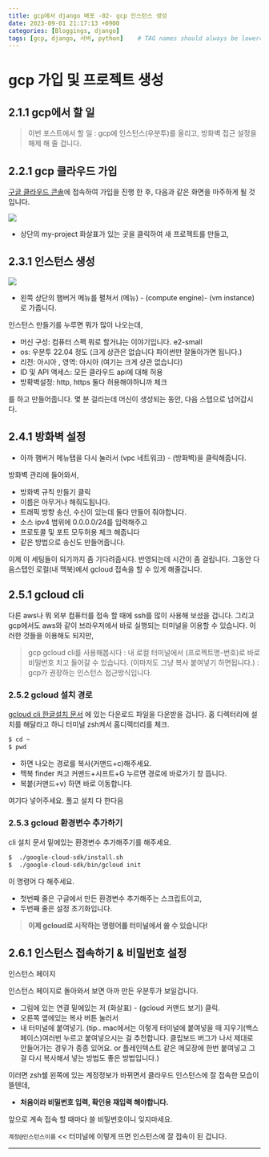 ```yaml
---
title: gcp에서 django 배포 -02- gcp 인스턴스 생성
date: 2023-09-01 21:17:13 +0900
categories: [Bloggings, django]
tags: [gcp, django, 서버, python]    # TAG names should always be lowercase
---
```





# gcp 가입 및 프로젝트 생성

## 2.1.1 gcp에서 할 일

> 이번 포스트에서 할 일
: gcp에 인스턴스(우분투)를 올리고, 방화벽 접근 설정을 해제 해 줄 겁니다.


## 2.2.1 gcp 클라우드 가입 
[구글 클라우드 콘솔](https://console.cloud.google.com/)에 접속하여 가입을 진행 한 후, 
다음과 같은 화면을 마주하게 될 것 입니다.
<div>
<img src="https://drive.google.com/uc?export=download&id=16QB5uO73APKOW0uj-aF0fRwdZLBOLHFJ">
</div>

 
* 상단의 my-project 화살표가 있는 곳을 클릭하여 새 프로젝트를 만들고,

## 2.3.1 인스턴스 생성

<div>
<img src="https://drive.google.com/uc?export=download&id=1VFr0hjvptH9sARwVCCn1E0b3VpIJFwWW">
</div>

* 왼쪽 상단의 햄버거 메뉴를 펼쳐서 (메뉴) - (compute engine)- (vm instance)로 가줍니다.

인스턴스 만들기를 누루면 뭐가 많이 나오는데,
* 머신 구성: 컴퓨터 스펙 뭐로 할거냐는 이야기입니다. e2-small 
* os: 우분투 22.04 정도 (크게 상관은 없습니다 파이썬만 잘돌아가면 됩니다.)
* 리전: 아시아 , 영역: 아시아 (여기는 크게 상관 없습니다)
* ID 및 API 액세스: 모든 클라우드 api에 대해 허용 
* 방확벽설정:  http, https 둘다 허용해야하니까 체크

를 하고 만들어줍니다. 몇 분 걸리는데 머신이 생성되는 동안,
다음 스텝으로 넘어갑시다. 

## 2.4.1 방화벽 설정

* 아까 햄버거 메뉴탭을 다시 눌러서 (vpc 네트워크) - (방화벽)을 클릭해줍니다.

방화벽 관리에 들어와서, 

* 방화벽 규칙 만들기 클릭
* 이름은 아무거나 해줘도됩니다.
* 트래픽 방향 송신, 수신이 있는데 둘다 만들어 줘야합니다.
* 소스 ipv4 범위에 0.0.0.0/24를 입력해주고 
* 프로토콜 및 포트 모두허용 체크 해줍니다
* 같은 방법으로 송신도 만들어줍니다.

이제 이 세팅들이 되기까지 좀 기다려줍시다. 반영되는데 시간이 좀 걸립니다. 
그동안 다음스텝인 로컬(내 맥북)에서 gcloud 접속을 할 수 있게 해줄겁니다.

## 2.5.1 gcloud cli 

다른 aws나 뭐 외부 컴퓨터를 접속 할 때에 ssh를 많이 사용해 보셨을 겁니다. 
그리고 gcp에서도 aws와 같이 브라우저에서 바로 실행되는 터미널을 이용할 수 있습니다.
이러한 것들을 이용해도 되지만,

> gcp gcloud cli를 사용해봅시다 
: 내 로컬 터미널에서 (프로젝트명-번호)로 바로 비밀번호 치고 들어갈 수 있습니다. (이마저도 그냥 복사 붙여넣기 하면됩니다.)
: gcp가 권장하는 인스턴스 접근방식입니다.

### 2.5.2 gcloud 설치 경로

[gcloud cli 한글설치 문서](https://cloud.google.com/sdk/docs/install?hl=ko)
에 있는 다운로드 파일을 다운받을 겁니다.
홈 디렉터리에 설치를 해달라고 하니 터미널 zsh켜서 홈디렉터리를 체크.
```zsh
$ cd ~
$ pwd 
```
* 하면 나오는 경로를 복사(커맨드+c)해주세요. 
* 맥북 finder 켜고 커맨드+시프트+G 누르면 경로에 바로가기 창 뜹니다.
* 복붙(커맨드+v) 하면 바로 이동합니다. 

여기다 넣어주세요. 풀고 설치 다 한다음

### 2.5.3 gcloud 환경변수 추가하기

cli 설치 문서 밑에있는 환경변수 추가해주기를 해주세요.

```zsh
$  ./google-cloud-sdk/install.sh
$  ./google-cloud-sdk/bin/gcloud init
```
이 명령어 다 해주세요. 
* 첫번째 줄은 구글에서 만든 환경변수 추가해주는 스크립트이고,
* 두번째 줄은 설정 초기화입니다.

> **이제 gcloud로 시작하는 명령어를 터미널에서 쓸 수 있습니다!**

## 2.6.1 인스턴스 접속하기 & 비밀번호 설정

인스턴스 페이지

인스턴스 페이지로 돌아와서 보면 아까 만든 우분투가 보일겁니다.
* 그림에 있는 연결 밑에있는 저 (화살표) - (gcloud 커맨드 보기) 클릭.
* 오른쪽 옆에있는 복사 버튼 눌러서 
* 내 터미널에 붙여넣기. 
(tip.. mac에서는 이렇게 터미널에 붙여넣을 때 지우기(백스페이스)여러번 누르고 
붙여넣으시는 걸 추천합니다. 클립보드 버그가 나서 제대로 안들어가는 경우가 종종 있어요. or 플레인텍스트 같은 메모장에 한번 
붙여넣고 그걸 다시 복사해서 넣는 방법도 좋은 방법입니다.)

이러면 zsh쉘 왼쪽에 있는 계정정보가 바뀌면서 클라우드 인스턴스에 잘 접속한 모습이 뜰텐데,
* **처음이라 비밀번호 입력, 확인용 재입력 해야합니다.**

앞으로 계속 접속 할 때마다 쓸 비밀번호이니 잊지마세요.

`계정@인스턴스이름` << 터미널에 이렇게 뜨면 인스턴스에 잘 접속이 된 겁니다.

---

